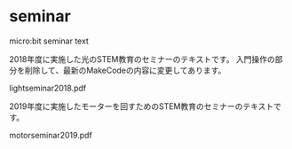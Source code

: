 # seminar
micro:bit seminar text

2018年度に実施した光のSTEM教育のセミナーのテキストです。
入門操作の部分を削除して、最新のMakeCodeの内容に変更してあります。

lightseminar2018.pdf

2019年度に実施したモーターを回すためのSTEM教育のセミナーのテキストです。

motorseminar2019.pdf


